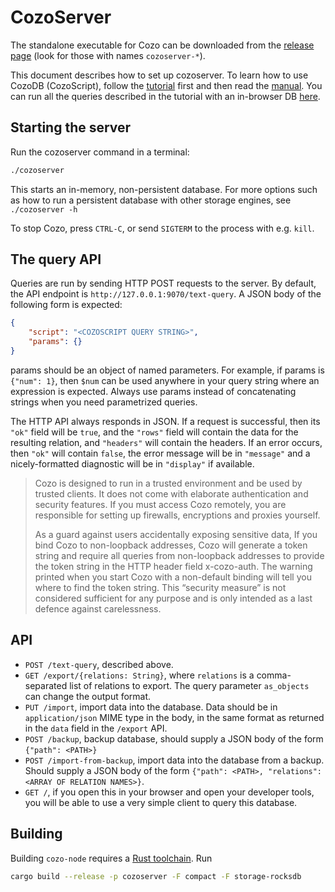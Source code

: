# CozoServer

The standalone executable for Cozo can be downloaded from the [release page](https://github.com/cozodb/cozo/releases) 
(look for those with names `cozoserver-*`).

This document describes how to set up cozoserver.
To learn how to use CozoDB (CozoScript), follow
the [tutorial](https://nbviewer.org/github/cozodb/cozo-docs/blob/main/tutorial/tutorial.ipynb)
first and then read the [manual](https://cozodb.github.io/current/manual/). You can run all the queries
described in the tutorial with an in-browser DB [here](https://cozodb.github.io/wasm-demo/).

## Starting the server

Run the cozoserver command in a terminal:

```bash
./cozoserver
```

This starts an in-memory, non-persistent database.
For more options such as how to run a persistent database with other storage engines,
see `./cozoserver -h`

To stop Cozo, press `CTRL-C`, or send `SIGTERM` to the process with e.g. `kill`.

## The query API

Queries are run by sending HTTP POST requests to the server. 
By default, the API endpoint is `http://127.0.0.1:9070/text-query`. 
A JSON body of the following form is expected:
```json
{
    "script": "<COZOSCRIPT QUERY STRING>",
    "params": {}
}
```
params should be an object of named parameters. For example, if params is `{"num": 1}`, 
then `$num` can be used anywhere in your query string where an expression is expected. 
Always use params instead of concatenating strings when you need parametrized queries.

The HTTP API always responds in JSON. If a request is successful, then its `"ok"` field will be `true`,
and the `"rows"` field will contain the data for the resulting relation, and `"headers"` will contain
the headers. If an error occurs, then `"ok"` will contain `false`, the error message will be in `"message"`
and a nicely-formatted diagnostic will be in `"display"` if available.

> Cozo is designed to run in a trusted environment and be used by trusted clients. 
> It does not come with elaborate authentication and security features. 
> If you must access Cozo remotely, you are responsible for setting up firewalls, encryptions and proxies yourself.
> 
> As a guard against users accidentally exposing sensitive data, 
> If you bind Cozo to non-loopback addresses, 
> Cozo will generate a token string and require all queries from non-loopback addresses 
> to provide the token string in the HTTP header field x-cozo-auth. 
> The warning printed when you start Cozo with a 
> non-default binding will tell you where to find the token string. 
> This “security measure” is not considered sufficient for any purpose 
> and is only intended as a last defence against carelessness.

## API

* `POST /text-query`, described above.
* `GET /export/{relations: String}`, where `relations` is a comma-separated list of relations to export. 
   The query parameter `as_objects` can change the output format.
* `PUT /import`, import data into the database. Data should be in `application/json` MIME type in the body,
   in the same format as returned in the `data` field in the `/export` API.
* `POST /backup`, backup database, should supply a JSON body of the form `{"path": <PATH>}`
* `POST /import-from-backup`, import data into the database from a backup. Should supply a JSON body 
   of the form `{"path": <PATH>, "relations": <ARRAY OF RELATION NAMES>}`.
* `GET /`, if you open this in your browser and open your developer tools, you will be able to use
   a very simple client to query this database.

## Building

Building `cozo-node` requires a [Rust toolchain](https://rustup.rs). Run

```bash
cargo build --release -p cozoserver -F compact -F storage-rocksdb
```
